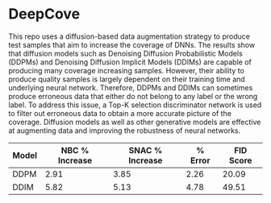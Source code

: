 # DeepCove
This repo
uses a diffusion-based data augmentation strategy to produce test samples that aim to increase the
coverage of DNNs. The results show that diffusion models such as Denoising Diffusion
Probabilistic Models (DDPMs) and Denoising Diffusion Implicit Models (DDIMs) are capable of
producing many coverage increasing samples. However, their ability to produce quality samples
is largely dependent on their training time and underlying neural network. Therefore, DDPMs and
DDIMs can sometimes produce erroneous data that either do not belong to any label or the wrong
label. To address this issue, a Top-K selection discriminator network is used to filter out erroneous
data to obtain a more accurate picture of the coverage. Diffusion models as well as other generative
models are effective at augmenting data and improving the robustness of neural networks.

| Model 	| NBC % Increase 	| SNAC % Increase 	| % Error 	| FID Score 	|
|-------	|----------------	|-----------------	|---------	|-----------	|
| DDPM  	| 2.91           	| 3.85            	| 2.26    	| 20.09     	|
| DDIM  	| 5.82           	| 5.13            	| 4.78    	| 49.51     	|

